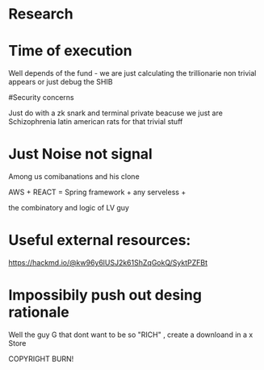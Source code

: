 

# Research

# Time of execution 

Well depends of the fund - we are just calculating the trillionarie non trivial appears or just debug the SHIB 


#Security concerns 

Just do with a zk snark and terminal private beacuse we just are Schizophrenia latin american rats for that trivial stuff

# Just Noise not signal
 
Among us comibanations and his clone

AWS + REACT = 
Spring framework + 
any serveless + 

the combinatory and logic of LV guy

# Useful external resources:


https://hackmd.io/@kw96y6lUSJ2k61ShZqGokQ/SyktPZFBt
# Impossibily push out desing rationale

Well the guy G that dont want to be so "RICH" , create a downloand in a x Store 

COPYRIGHT BURN!
